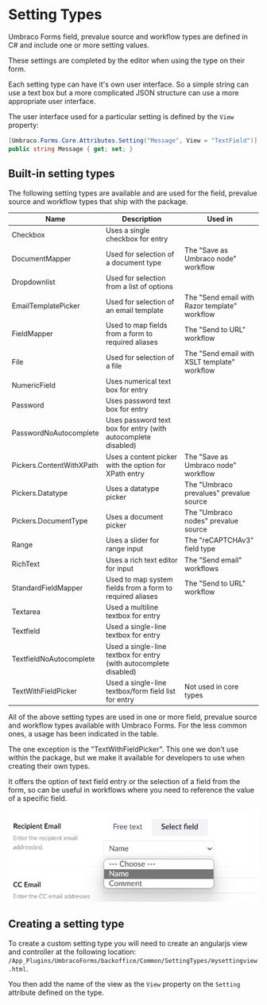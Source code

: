 # Setting Types

Umbraco Forms field, prevalue source and workflow types are defined in C# and include one or more setting values.

These settings are completed by the editor when using the type on their form.

Each setting type can have it's own user interface. So a simple string can use a text box but a more complicated JSON structure can use a more appropriate user interface.

The user interface used for a particular setting is defined by the `View` property:

```csharp
[Umbraco.Forms.Core.Attributes.Setting("Message", View = "TextField")]
public string Message { get; set; }
```

## Built-in setting types

The following setting types are available and are used for the field, prevalue source and workflow types that ship with the package.

| Name                      | Description                                                       | Used in                                         |
|---------------------------|-------------------------------------------------------------------|-------------------------------------------------|
| Checkbox                  | Uses a single checkbox for entry                                  |                                                 |
| DocumentMapper            | Used for selection of a document type                             | The "Save as Umbraco node" workflow             |
| Dropdownlist              | Used for selection from a list of options                         |                                                 |
| EmailTemplatePicker       | Used for selection of an email template                           | The "Send email with Razor template" workflow   |
| FieldMapper               | Used to map fields from a form to required aliases                | The "Send to URL" workflow                      |
| File                      | Used for selection of a file                                      | The "Send email with XSLT template" workflow    |
| NumericField              | Uses numerical text box for entry                                 |                                                 |
| Password                  | Uses password text box for entry                                  |                                                 |
| PasswordNoAutocomplete    | Uses password text box for entry (with autocomplete disabled)     |                                                 |
| Pickers.ContentWithXPath  | Uses a content picker with the option for XPath entry             | The "Save as Umbraco node" workflow             |
| Pickers.Datatype          | Uses a datatype picker                                            | The "Umbraco prevalues" prevalue source         |
| Pickers.DocumentType      | Uses a document picker                                            | The "Umbraco nodes" prevalue source             |
| Range                     | Uses a slider for range input                                     | The "reCAPTCHAv3" field type                    |
| RichText                  | Uses a rich text editor for input                                 | The "Send email" workflows                      |
| StandardFieldMapper       | Used to map system fields from a form to required aliases         | The "Send to URL" workflow                      |
| Textarea                  | Used a multiline textbox for entry                                |                                                 |
| Textfield                 | Used a single-line textbox for entry                              |                                                 |
| TextfieldNoAutocomplete   | Used a single-line textbox for entry (with autocomplete disabled) |                                                 |
| TextWithFieldPicker       | Used a single-line textbox/form field list for entry              | Not used in core types                          |

All of the above setting types are used in one or more field, prevalue source and workflow types available with Umbraco Forms. For the less common ones, a usage has been indicated in the table.

The one exception is the "TextWithFieldPicker".  This one we don't use within the package, but we make it available for developers to use when creating their own types.

It offers the option of text field entry or the selection of a field from the form, so can be useful in workflows where you need to reference the value of a specific field.

![Text with field picker](./images/text-with-field-picker.png)

## Creating a setting type

To create a custom setting type you will need to create an angularjs view and controller at the following location: `/App_Plugins/UmbracoForms/backoffice/Common/SettingTypes/mysettingview.html`.

You then add the name of the view as the `View` property on the `Setting` attribute defined on the type.